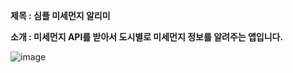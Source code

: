 **제목 : 심플 미세먼지 알리미**

**소개 :  미세먼지 API를 받아서 도시별로 미세먼지 정보를 알려주는 앱입니다.** 

![image](https://github.com/YoHaiYo/react-finedust-app/assets/124754510/81398759-0001-4107-b34e-96da7552fa8c)

